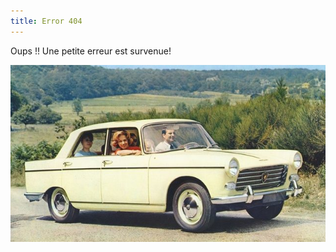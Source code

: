 ```yaml
---
title: Error 404 
---
```


Oups !! Une petite erreur est survenue!  

![Peugeot 404](assets/img/Peugeot-404.jpg)
